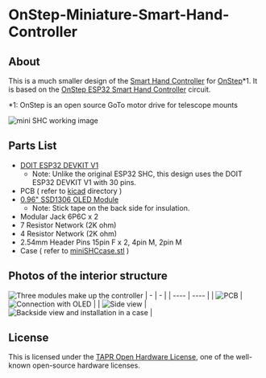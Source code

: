# OnStep-Miniature-Smart-Hand-Controller

## About
This is a much smaller design of the [Smart Hand Controller](https://onstep.groups.io/g/main/wiki/7152) for [OnStep](https://onstep.groups.io/g/main)*1.
It is based on the [OnStep ESP32 Smart Hand Controller](https://baheyeldin.com/astronomy/onstep-esp32-smart-hand-controller-shc.html) circuit.

*1: OnStep is an open source GoTo motor drive for telescope mounts

![mini SHC working image](imgs/img1.jpg)

## Parts List

* [DOIT ESP32 DEVKIT V1](https://www.amazon.com/s?k=DOIT+ESP32+DEVKIT+V1)
  * Note: Unlike the original ESP32 SHC, this design uses the DOIT ESP32 DEVKIT V1 with 30 pins.
* PCB ( refer to [kicad](kicad/) directory )
* [0.96" SSD1306 OLED Module](https://www.amazon.com/s?k=0.96+ssd1306+oled)
  * Note: Stick tape on the back side for insulation.
* Modular Jack 6P6C x 2
* 7 Resistor Network (2K ohm)
* 4 Resistor Network (2K ohm)
* 2.54mm Header Pins 15pin F x 2, 4pin M, 2pin M 
* Case ( refer to [miniSHCcase.stl](miniSHCcase.stl) )

## Photos of the interior structure
![Three modules make up the controller](imgs/img2.jpg)
|  - |  -  |
| ---- | ---- |
|  ![PCB](imgs/img3.jpg)  |  ![Connection with OLED](imgs/img4.jpg)  |
|  ![Side view](imgs/img5.jpg)  |  ![Backside view and installation in a case](imgs/img6.jpg)   |

## License
This is licensed under the [TAPR Open Hardware License](https://tapr.org/the-tapr-open-hardware-license/), one of the well-known open-source hardware licenses.
